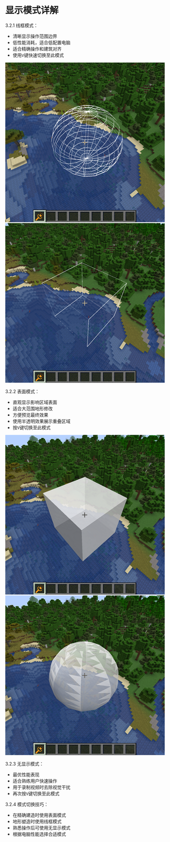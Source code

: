 # 显示模式详解

3.2.1 线框模式：
   - 清晰显示操作范围边界
   - 低性能消耗，适合低配置电脑
   - 适合精确操作和建筑对齐
   - 使用`V`键快速切换至此模式
   
   ![插入图片](../images/2024-12-19_15.14.17.png)![插入图片](../images/2024-12-19_15.14.29.png)

3.2.2 表面模式：
   - 直观显示影响区域表面
   - 适合大范围地形修改
   - 方便预览最终效果
   - 使用半透明效果展示重叠区域
   - 按`V`键切换至此模式  
   
   ![插入图片](../images/2024-12-19_15.15.31.png)![插入图片](../images/2024-12-19_15.15.42.png)

3.2.3 无显示模式：
   - 最优性能表现
   - 适合熟练用户快速操作
   - 用于录制视频时去除视觉干扰
   - 再次按`V`键切换至此模式

3.2.4 模式切换技巧：
   - 在精确建造时使用表面模式
   - 地形塑造时使用线框模式
   - 熟悉操作后可使用无显示模式
   - 根据电脑性能选择合适模式 